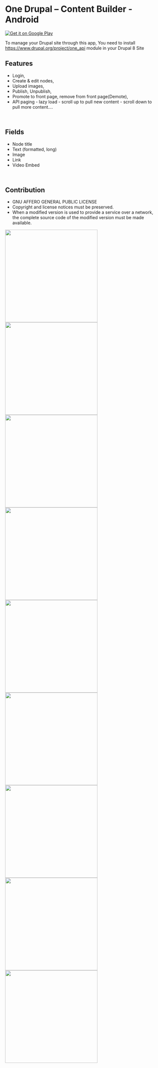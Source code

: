 # One Drupal – Content Builder - Android
<a href='https://play.google.com/store/apps/details?id=com.technikh.onedrupal&pcampaignid=MKT-Other-global-all-co-prtnr-py-PartBadge-Mar2515-1'><img alt='Get it on Google Play' src='https://play.google.com/intl/en_us/badges/images/generic/en_badge_web_generic.png'/></a>

To manage your Drupal site through this app, You need to install https://www.drupal.org/project/one_api module in your Drupal 8 Site

## Features
* Login, 
* Create & edit nodes, 
* Upload images, 
* Publish, Unpublish, 
* Promote to front page, remove from front page(Demote), 
* API paging - lazy load - scroll up to pull new content - scroll down to pull more content....
<br/>

## Fields
* Node title
* Text (formatted, long)
* Image
* Link
* Video Embed
<br/>

## Contribution
 * GNU AFFERO GENERAL PUBLIC LICENSE
 * Copyright and license notices must be preserved.
 * When a modified version is used to provide a service over a network, the complete source code of the modified version must be made available.


<img src="https://raw.githubusercontent.com/onedrupal/One-Drupal-Android/master/screenshots/blog_screen1_google_signin.png" width="300px"/>
<img src="https://raw.githubusercontent.com/onedrupal/One-Drupal-Android/master/screenshots/blog_screen2_signout_auto_disappear.png" width="300px"/>
<img src="https://raw.githubusercontent.com/onedrupal/One-Drupal-Android/master/screenshots/blog_screen3_dashboard_posts_list.png" width="300px"/>
<img src="https://raw.githubusercontent.com/onedrupal/One-Drupal-Android/master/screenshots/blog_screen4_form_post_blog.png" width="300px"/>
<img src="https://raw.githubusercontent.com/onedrupal/One-Drupal-Android/master/screenshots/Screenshot_20190328-203100.png" width="300px"/>
<img src="https://raw.githubusercontent.com/onedrupal/One-Drupal-Android/master/screenshots/Screenshot_20190328-203323.png" width="300px"/>
<img src="https://raw.githubusercontent.com/onedrupal/One-Drupal-Android/master/screenshots/Screenshot_20190328-203507.png" width="300px"/>
<img src="https://raw.githubusercontent.com/onedrupal/One-Drupal-Android/master/screenshots/Screenshot_20190328-203529.png" width="300px"/>
<img src="https://raw.githubusercontent.com/onedrupal/One-Drupal-Android/master/screenshots/Screenshot_20190328-203635.png" width="300px"/>
